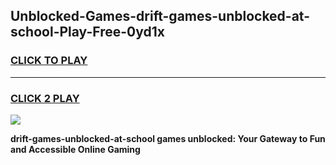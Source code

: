 
## Unblocked-Games-drift-games-unblocked-at-school-Play-Free-0yd1x
<h3>
<a href="https://premium76.site?title=drift-games-unblocked-at-school&ref=15A">CLICK TO PLAY</a></h3>
<hr>

<h3>
<a href="https://premium76.site?title=drift-games-unblocked-at-school&ref=15A">CLICK 2 PLAY</a>
  
</h3>

<a href="https://premium76.site?title=drift-games-unblocked-at-school&ref=15A"><img src="https://clearcache.store/games.png"></a>


**drift-games-unblocked-at-school games unblocked: Your Gateway to Fun and Accessible Online Gaming**
